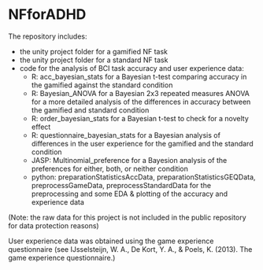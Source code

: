 # NFforADHD
The repository includes:
- the unity project folder for a gamified NF task
- the unity project folder for a standard NF task
- code for the analysis of BCI task accuracy and user experience data:
  * R: acc_bayesian_stats for a Bayesian t-test comparing accuracy in the gamified against the standard condition
  * R: Bayesian_ANOVA for a Bayesian 2x3 repeated measures ANOVA for a more detailed analysis of the differences in accuracy between the gamified and standard condition
  * R: order_bayesian_stats for a Bayesian t-test to check for a novelty effect
  * R: questionnaire_bayesian_stats for a Bayesian analysis of differences in the user experience for the gamified and the standard condition
  * JASP: Multinomial_preference for a Bayesion analysis of the preferences for either, both, or neither condition 
  * python: preparationStatisticsAccData, preparationStatisticsGEQData, preprocessGameData, preprocessStandardData for the preprocessing and some EDA & plotting of the accuracy and experience data 

(Note: the raw data for this project is not included in the public repository for data protection reasons) 

User experience data was obtained using the game experience questionnaire (see IJsselsteijn, W. A., De Kort, Y. A., & Poels, K. (2013). The game experience questionnaire.)
